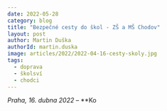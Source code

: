 ```yaml
---
date: 2022-05-28
category: blog
title: "Bezpečné cesty do škol - ZŠ a MŠ Chodov"
layout: post
author: Martin Duška
authorId: martin.duska
image: articles/2022/2022-04-16-cesty-skoly.jpg
tags: 
  - doprava
  - školsví
  - chodci
---
```


*Praha, 16. dubna 2022* – **Ko
